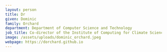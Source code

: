 ```yaml
---
layout: person
title: Dr
given: Dominic
family: Orchard
department: Department of Computer Science and Technology
job_title: Co-director of the Institute of Computing for Climate Science
image: /assets/uploads/dominic_orchard.jpeg
webpage: https://dorchard.github.io
---
```

